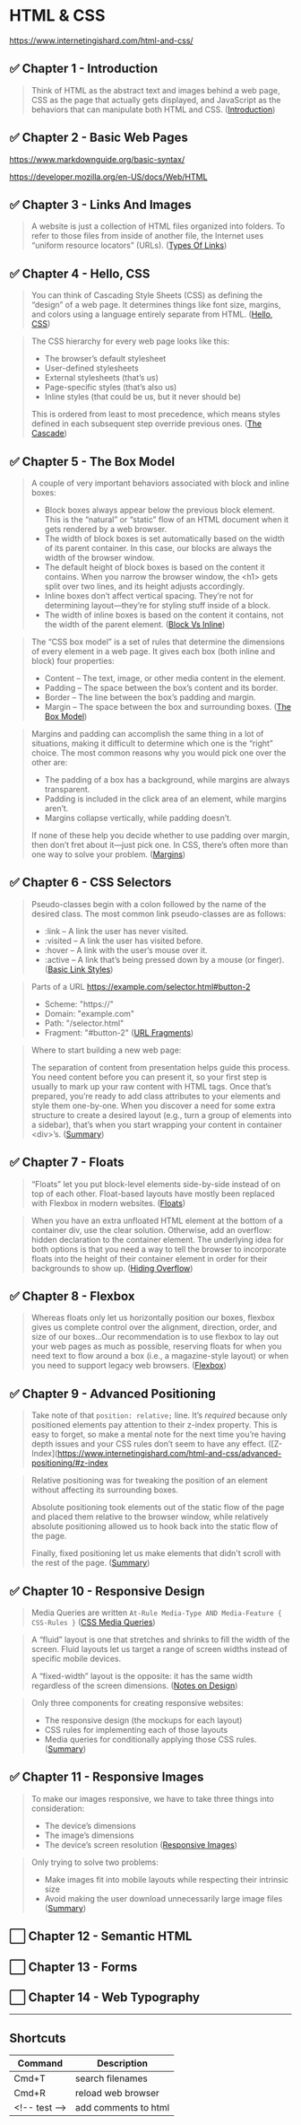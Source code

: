 # HTML & CSS

https://www.internetingishard.com/html-and-css/

## ✅ Chapter 1 - Introduction

> Think of HTML as the abstract text and images behind a web page, CSS as the page that actually gets displayed, and JavaScript as the behaviors that can manipulate both HTML and CSS. ([Introduction](https://www.internetingishard.com/html-and-css/introduction/#html-css-and-javascript))

## ✅ Chapter 2 - Basic Web Pages

https://www.markdownguide.org/basic-syntax/

https://developer.mozilla.org/en-US/docs/Web/HTML

## ✅ Chapter 3 - Links And Images

> A website is just a collection of HTML files organized into folders. To refer to those files from inside of another file, the Internet uses “uniform resource locators” (URLs). ([Types Of Links](https://www.internetingishard.com/html-and-css/links-and-images/#absolute-relative-and-root-relative-links))

## ✅ Chapter 4 - Hello, CSS

> You can think of Cascading Style Sheets (CSS) as defining the “design” of a web page. It determines things like font size, margins, and colors using a language entirely separate from HTML. ([Hello, CSS](https://www.internetingishard.com/html-and-css/hello-css/))

> The CSS hierarchy for every web page looks like this:
> * The browser’s default stylesheet
> * User-defined stylesheets
> * External stylesheets (that’s us)
> * Page-specific styles (that’s also us)
> * Inline styles (that could be us, but it never should be)
>
> This is ordered from least to most precedence, which means styles defined in each subsequent step override previous ones. ([The Cascade](https://www.internetingishard.com/html-and-css/hello-css/#the-cascade))

## ✅ Chapter 5 - The Box Model

> A couple of very important behaviors associated with block and inline boxes:
> * Block boxes always appear below the previous block element. This is the “natural” or “static” flow of an HTML document when it gets rendered by a web browser.
> * The width of block boxes is set automatically based on the width of its parent container. In this case, our blocks are always the width of the browser window.
> * The default height of block boxes is based on the content it contains. When you narrow the browser window, the &lt;h1&gt; gets split over two lines, and its height adjusts accordingly.
> * Inline boxes don’t affect vertical spacing. They’re not for determining layout—they’re for styling stuff inside of a block.
> * The width of inline boxes is based on the content it contains, not the width of the parent element.
> ([Block Vs Inline](https://www.internetingishard.com/html-and-css/css-box-model/#block-elements-and-inline-elements))

> The “CSS box model” is a set of rules that determine the dimensions of every element in a web page. It gives each box (both inline and block) four properties:
> * Content – The text, image, or other media content in the element.
> * Padding – The space between the box’s content and its border.
> * Border – The line between the box’s padding and margin.
> * Margin – The space between the box and surrounding boxes.
> ([The Box Model](https://www.internetingishard.com/html-and-css/css-box-model/#content-padding-border-and-margin))

> Margins and padding can accomplish the same thing in a lot of situations, making it difficult to determine which one is the “right” choice. The most common reasons why you would pick one over the other are:
> * The padding of a box has a background, while margins are always transparent.
> * Padding is included in the click area of an element, while margins aren’t.
> * Margins collapse vertically, while padding doesn’t.
>
> If none of these help you decide whether to use padding over margin, then don’t fret about it—just pick one. In CSS, there’s often more than one way to solve your problem. ([Margins](https://www.internetingishard.com/html-and-css/css-box-model/#margins))

## ✅ Chapter 6 - CSS Selectors

> Pseudo-classes begin with a colon followed by the name of the desired class. The most common link pseudo-classes are as follows:
> * :link – A link the user has never visited.
> * :visited – A link the user has visited before.
> * :hover – A link with the user’s mouse over it.
> * :active – A link that’s being pressed down by a mouse (or finger). ([Basic Link Styles](https://www.internetingishard.com/html-and-css/css-selectors/#pseudo-classes-for-links))

> Parts of a URL https://example.com/selector.html#button-2
> * Scheme: "https://"
> * Domain: "example.com"
> * Path: "/selector.html"
> * Fragment: "#button-2" ([URL Fragments](https://www.internetingishard.com/html-and-css/css-selectors/#id-selectors))

> Where to start building a new web page:
>
> The separation of content from presentation helps guide this process. You need content before you can present it, so your first step is usually to mark up your raw content with HTML tags. Once that’s prepared, you’re ready to add class attributes to your elements and style them one-by-one. When you discover a need for some extra structure to create a desired layout (e.g., turn a group of elements into a sidebar), that’s when you start wrapping your content in container &lt;div&gt;’s. ([Summary](https://www.internetingishard.com/html-and-css/css-selectors/#summary))

## ✅ Chapter 7 - Floats

> “Floats” let you put block-level elements side-by-side instead of on top of each other. Float-based layouts have mostly been replaced with Flexbox in modern websites. ([Floats](https://www.internetingishard.com/html-and-css/floats/#setup))

> When you have an extra unfloated HTML element at the bottom of a container div, use the clear solution. Otherwise, add an overflow: hidden declaration to the container element. The underlying idea for both options is that you need a way to tell the browser to incorporate floats into the height of their container element in order for their backgrounds to show up. ([Hiding Overflow](https://www.internetingishard.com/html-and-css/floats/#after-a-float))

## ✅ Chapter 8 - Flexbox

> Whereas floats only let us horizontally position our boxes, flexbox gives us complete control over the alignment, direction, order, and size of our boxes...Our recommendation is to use flexbox to lay out your web pages as much as possible, reserving floats for when you need text to flow around a box (i.e., a magazine-style layout) or when you need to support legacy web browsers. ([Flexbox](https://www.internetingishard.com/html-and-css/flexbox/))

## ✅ Chapter 9 - Advanced Positioning

> Take note of that `position: relative;` line. It’s <em>required</em> because only positioned elements pay attention to their z-index property. This is easy to forget, so make a mental note for the next time you’re having depth issues and your CSS rules don’t seem to have any effect. ([Z-Index](https://www.internetingishard.com/html-and-css/advanced-positioning/#z-index

> Relative positioning was for tweaking the position of an element without affecting its surrounding boxes.
>
> Absolute positioning took elements out of the static flow of the page and placed them relative to the browser window, while relatively absolute positioning allowed us to hook back into the static flow of the page.
>
> Finally, fixed positioning let us make elements that didn't scroll with the rest of the page. ([Summary](https://www.internetingishard.com/html-and-css/advanced-positioning/#summary))

## ✅ Chapter 10 - Responsive Design

> Media Queries are written `At-Rule Media-Type AND Media-Feature { CSS-Rules }` ([CSS Media Queries](https://www.internetingishard.com/html-and-css/responsive-design/#css-media-queries))

> A “fluid” layout is one that stretches and shrinks to fill the width of the screen. Fluid layouts let us target a range of screen widths instead of specific mobile devices.
>
> A “fixed-width” layout is the opposite: it has the same width regardless of the screen dimensions. ([Notes on Design](https://www.internetingishard.com/html-and-css/responsive-design/#a-few-notes-on-design))

> Only three components for creating responsive websites:
> - The responsive design (the mockups for each layout)
> - CSS rules for implementing each of those layouts
> - Media queries for conditionally applying those CSS rules. ([Summary](https://www.internetingishard.com/html-and-css/responsive-design/#summary))

## ✅ Chapter 11 - Responsive Images

> To make our images responsive, we have to take three things into consideration:
> - The device’s dimensions
> - The image’s dimensions
> - The device’s screen resolution ([Responsive Images](https://www.internetingishard.com/html-and-css/responsive-images/))

> Only trying to solve two problems:
> - Make images fit into mobile layouts while respecting their intrinsic size
> - Avoid making the user download unnecessarily large image files ([Summary](https://www.internetingishard.com/html-and-css/responsive-images/#summary))

## ⬜ Chapter 12 - Semantic HTML

## ⬜ Chapter 13 - Forms

## ⬜ Chapter 14 - Web Typography

---

## Shortcuts
| Command | Description |
| ------- | ----------- |
| Cmd+T   | search filenames |
| Cmd+R   | reload web browser |
| &lt;!-- test --&gt;| add comments to html |
